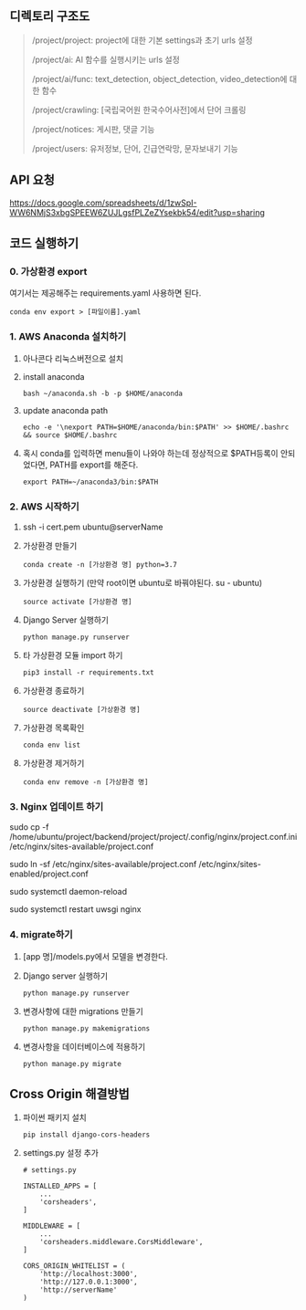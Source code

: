 ## **디렉토리 구조도**

> /project/project: project에 대한 기본 settings과 초기 urls 설정
>
> /project/ai: AI 함수를 실행시키는 urls 설정
>
> /project/ai/func: text_detection, object_detection, video_detection에 대한 함수
>
> /project/crawling: [국립국어원 한국수어사전]에서 단어 크롤링
>
> /project/notices: 게시판, 댓글 기능
>
> /project/users: 유저정보, 단어, 긴급연락망, 문자보내기 기능



## **API 요청**

https://docs.google.com/spreadsheets/d/1zwSpI-WW6NMjS3xbgSPEEW6ZUJLgsfPLZeZYsekbk54/edit?usp=sharing



## 코드 실행하기

### 0. 가상환경 export

여기서는 제공해주는 requirements.yaml 사용하면 된다.

```
conda env export > [파일이름].yaml
```

### 1. AWS Anaconda 설치하기

1. 아나콘다 리눅스버전으로 설치

2. install anaconda

   ```
   bash ~/anaconda.sh -b -p $HOME/anaconda
   ```

3. update anaconda path

   ```
   echo -e '\nexport PATH=$HOME/anaconda/bin:$PATH' >> $HOME/.bashrc && source $HOME/.bashrc
   ```

4. 혹시 conda를 입력하면 menu들이 나와야 하는데 정상적으로 $PATH등록이 안되었다면, PATH를 export를 해준다.

   ```
   export PATH=~/anaconda3/bin:$PATH
   ```

### 2. AWS 시작하기

1. ssh -i cert.pem ubuntu@serverName

2. 가상환경 만들기

   ```
   conda create -n [가상환경 명] python=3.7
   ```

3. 가상환경 실행하기 (만약 root이면 ubuntu로 바꿔야된다. su - ubuntu)

   ```
   source activate [가상환경 명]
   ```

4. Django Server 실행하기

   ```
   python manage.py runserver
   ```

5. 타 가상환경 모듈 import 하기

   ```
   pip3 install -r requirements.txt
   ```

6. 가상환경 종료하기

   ``` 
   source deactivate [가상환경 명]
   ```

7. 가상환경 목록확인

   ```
   conda env list
   ```

8. 가상환경 제거하기

   ```
   conda env remove -n [가상환경 명]
   ```

### 3. Nginx 업데이트 하기

sudo cp -f /home/ubuntu/project/backend/project/project/.config/nginx/project.conf.ini /etc/nginx/sites-available/project.conf

sudo ln -sf /etc/nginx/sites-available/project.conf /etc/nginx/sites-enabled/project.conf

sudo systemctl daemon-reload

sudo systemctl restart uwsgi nginx

### 4. migrate하기

1. [app 명]/models.py에서 모델을 변경한다.

2. Django server 실행하기

   ```
   python manage.py runserver
   ```

3. 변경사항에 대한 migrations 만들기

   ```
   python manage.py makemigrations
   ```

4. 변경사항을 데이터베이스에 적용하기

   ``` 
   python manage.py migrate
   ```



## Cross Origin 해결방법

1. 파이썬 패키지 설치

   ``` 
   pip install django-cors-headers
   ```

2. settings.py 설정 추가

   ```
   # settings.py
   
   INSTALLED_APPS = [
       ...
       'corsheaders',
   ]
   
   MIDDLEWARE = [
       ...
       'corsheaders.middleware.CorsMiddleware',
   ]
   
   CORS_ORIGIN_WHITELIST = (
       'http://localhost:3000',
       'http://127.0.0.1:3000',
       'http://serverName'
   )
   ```

   